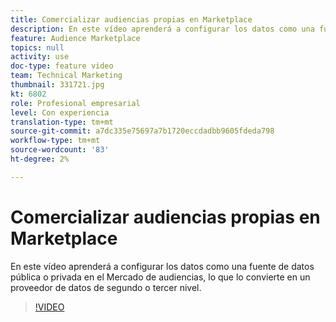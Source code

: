 ```yaml
---
title: Comercializar audiencias propias en Marketplace
description: En este vídeo aprenderá a configurar los datos como una fuente de datos pública o privada en el Mercado de audiencias, lo que lo convierte en un proveedor de datos de segundo o tercer nivel.
feature: Audience Marketplace
topics: null
activity: use
doc-type: feature video
team: Technical Marketing
thumbnail: 331721.jpg
kt: 6802
role: Profesional empresarial
level: Con experiencia
translation-type: tm+mt
source-git-commit: a7dc335e75697a7b1720eccdadbb9605fdeda798
workflow-type: tm+mt
source-wordcount: '83'
ht-degree: 2%

---
```



# Comercializar audiencias propias en Marketplace

En este vídeo aprenderá a configurar los datos como una fuente de datos pública o privada en el Mercado de audiencias, lo que lo convierte en un proveedor de datos de segundo o tercer nivel.

>[!VIDEO](https://video.tv.adobe.com/v/331721/?quality=12&learn=on)

